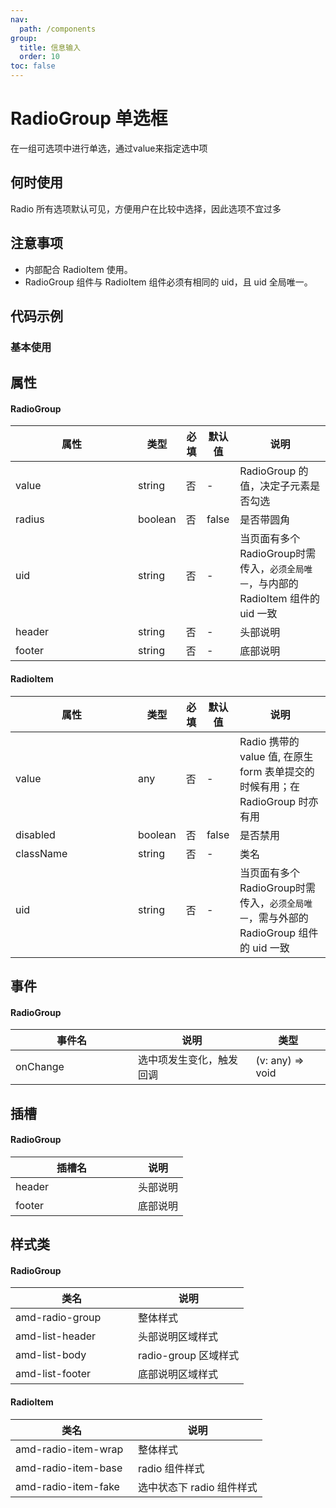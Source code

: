 ```yaml
---
nav:
  path: /components
group:
  title: 信息输入
  order: 10
toc: false
---
```

# RadioGroup 单选框
在一组可选项中进行单选，通过value来指定选中项
## 何时使用
Radio 所有选项默认可见，方便用户在比较中选择，因此选项不宜过多

## 注意事项
- 内部配合 RadioItem 使用。
- RadioGroup 组件与 RadioItem 组件必须有相同的 uid，且 uid 全局唯一。

## 代码示例
### 基本使用
<code src='../../demo/pages/RadioGroup'></code>



## 属性
#### RadioGroup
| 属性 | 类型 | 必填 | 默认值 | 说明 |
| -----|-----|-----|-----|----- |
| value | string | 否 | - | RadioGroup 的值，决定子元素是否勾选 |
| radius | boolean | 否 | false | 是否带圆角 |
| uid | string | 否 | - | 当页面有多个RadioGroup时需传入，`必须全局唯一`，与内部的 RadioItem 组件的 uid 一致 |
| header | string | 否 | - | 头部说明 |
| footer | string | 否 | - | 底部说明 |

#### RadioItem
| 属性 | 类型 | 必填 | 默认值 | 说明 |
| -----|-----|-----|-----|----- |
| value | any | 否 | - | Radio 携带的 value 值, 在原生 form 表单提交的时候有用；在 RadioGroup 时亦有用 |
| disabled | boolean | 否 | false | 是否禁用 |
| className | string | 否 | - | 类名 |
| uid | string | 否 | - | 当页面有多个RadioGroup时需传入，`必须全局唯一`，需与外部的 RadioGroup 组件的 uid 一致 |

## 事件
#### RadioGroup
| 事件名 | 说明 | 类型 |
| -----|-----|-----|
| onChange | 选中项发生变化，触发回调 | (v: any) => void |

## 插槽
#### RadioGroup
| 插槽名 | 说明 |
| -----|-----|
| header | 头部说明  |
| footer | 底部说明 |

## 样式类
#### RadioGroup
| 类名 | 说明 |
| -----|-----|
| amd-radio-group | 整体样式 |
| amd-list-header | 头部说明区域样式 |
| amd-list-body | radio-group 区域样式 |
| amd-list-footer | 底部说明区域样式 |

#### RadioItem
| 类名 | 说明 |
| -----|-----|
| amd-radio-item-wrap | 整体样式 |
| amd-radio-item-base | radio 组件样式 |
| amd-radio-item-fake | 选中状态下 radio 组件样式 |

<style> 
table th:first-of-type { width: 180px; } 
.__dumi-default-layout-content article table:first-of-type th:nth-of-type(2)  {
    width: 140px
} 
.__dumi-default-layout-content article table:first-of-type th:nth-of-type(3)  {
    width: 30px
} 
.__dumi-default-layout-content article table:first-of-type th:nth-of-type(4)  {
    width: 50px
} 
.__dumi-default-layout-content article table:nth-of-type(2) th:nth-of-type(2)  {
    width: 140px
} 
.__dumi-default-layout-content article table:nth-of-type(2) th:nth-of-type(3)  {
    width: 30px
} 
.__dumi-default-layout-content article table:nth-of-type(2) th:nth-of-type(4)  {
    width: 50px
} 
</style> 